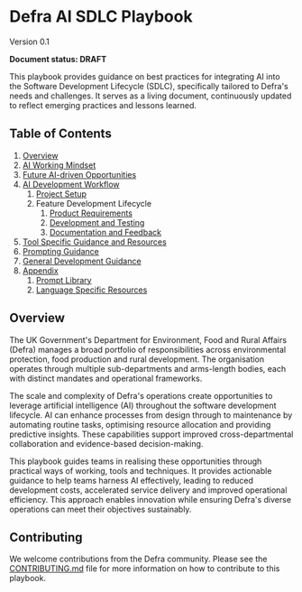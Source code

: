 # Defra AI SDLC Playbook
Version 0.1

**Document status: DRAFT**

This playbook provides guidance on best practices for integrating AI into the Software Development Lifecycle (SDLC), specifically tailored to Defra's needs and challenges. It serves as a living document, continuously updated to reflect emerging practices and lessons learned.

## Table of Contents
1. [Overview](#overview)
2. [AI Working Mindset](general/ai-working-mindset.md)
3. [Future AI-driven Opportunities](general/future-ai-opportunities.md)
4. [AI Development Workflow](workflow/README.md)
	1. [Project Setup](workflow/workflow-project-setup.md)
	2. Feature Development Lifecycle
		1. [Product Requirements](workflow/workflow-product-requirements.md)
		2. [Development and Testing](workflow/workflow-development.md)
		3. [Documentation and Feedback](workflow/workflow-documentation.md)
5. [Tool Specific Guidance and Resources](tool-specific/README.md)
6. [Prompting Guidance](general/prompting-guidance.md)
7. [General Development Guidance](general/general-development-guidance.md)
8. [Appendix](general/appendix.md)
	1. [Prompt Library](prompt-library/README.md)
	2. [Language Specific Resources](language-specific/README.md)

## Overview

The UK Government's Department for Environment, Food and Rural Affairs (Defra) manages a broad portfolio of responsibilities across environmental protection, food production and rural development. The organisation operates through multiple sub-departments and arms-length bodies, each with distinct mandates and operational frameworks.

The scale and complexity of Defra's operations create opportunities to leverage artificial intelligence (AI) throughout the software development lifecycle. AI can enhance processes from design through to maintenance by automating routine tasks, optimising resource allocation and providing predictive insights. These capabilities support improved cross-departmental collaboration and evidence-based decision-making.

This playbook guides teams in realising these opportunities through practical ways of working, tools and techniques. It provides actionable guidance to help teams harness AI effectively, leading to reduced development costs, accelerated service delivery and improved operational efficiency. This approach enables innovation while ensuring Defra's diverse operations can meet their objectives sustainably.

## Contributing

We welcome contributions from the Defra community. Please see the [CONTRIBUTING.md](CONTRIBUTING.md) file for more information on how to contribute to this playbook.
